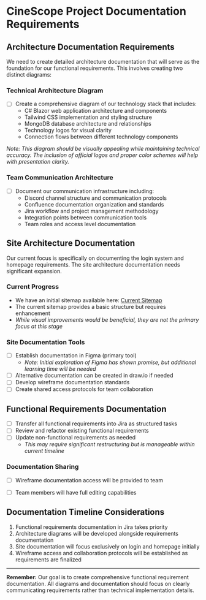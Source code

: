 # CineScope Project Documentation Requirements

## Architecture Documentation Requirements
We need to create detailed architecture documentation that will serve as the foundation for our functional requirements. This involves creating two distinct diagrams:

### Technical Architecture Diagram
- [ ] Create a comprehensive diagram of our technology stack that includes:
  - C# Blazor web application architecture and components
  - Tailwind CSS implementation and styling structure
  - MongoDB database architecture and relationships
  - Technology logos for visual clarity
  - Connection flows between different technology components


*Note: This diagram should be visually appealing while maintaining technical accuracy. The inclusion of official logos and proper color schemes will help with presentation clarity.*

### Team Communication Architecture
- [ ] Document our communication infrastructure including:
  - Discord channel structure and communication protocols
  - Confluence documentation organization and standards
  - Jira workflow and project management methodology
  - Integration points between communication tools
  - Team roles and access level documentation

## Site Architecture Documentation
Our current focus is specifically on documenting the login system and homepage requirements. The site architecture documentation needs significant expansion.

### Current Progress
- We have an initial sitemap available here: [Current Sitemap](https://github.com/omniV1/CineScope/tree/main/Documents/sitemap)
- The current sitemap provides a basic structure but requires enhancement
- *While visual improvements would be beneficial, they are not the primary focus at this stage*

### Site Documentation Tools
- [ ] Establish documentation in Figma (primary tool)
  - *Note: Initial exploration of Figma has shown promise, but additional learning time will be needed*
- [ ] Alternative documentation can be created in draw.io if needed
- [ ] Develop wireframe documentation standards
- [ ] Create shared access protocols for team collaboration

## Functional Requirements Documentation
- [ ] Transfer all functional requirements into Jira as structured tasks
- [ ] Review and refactor existing functional requirements
- [ ] Update non-functional requirements as needed
  - *This may require significant restructuring but is manageable within current timeline*

### Documentation Sharing
- [ ] Wireframe documentation access will be provided to team
- [ ] Team members will have full editing capabilities


## Documentation Timeline Considerations
1. Functional requirements documentation in Jira takes priority
2. Architecture diagrams will be developed alongside requirements documentation
3. Site documentation will focus exclusively on login and homepage initially
4. Wireframe access and collaboration protocols will be established as requirements are finalized

---
**Remember:** Our goal is to create comprehensive functional requirement documentation. All diagrams and documentation should focus on clearly communicating requirements rather than technical implementation details.
